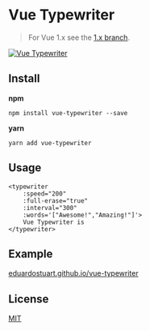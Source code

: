 # Vue Typewriter

> For Vue 1.x see the [1.x branch](https://github.com/eduardostuart/vue-typewriter/tree/1.x).


[![Vue Typewriter](http://share.s.tuart.me/UsKQQh/527xg8fT+)](https://eduardostuart.github.io/vue-typewriter/)



## Install

**npm**

`npm install vue-typewriter --save`

**yarn**

`yarn add vue-typewriter`

## Usage

```vue
<typewriter
    :speed="200"
    :full-erase="true"
    :interval="300"
    :words='["Awesome!","Amazing!"]'>
    Vue Typewriter is
</typewriter>
```

## Example

[eduardostuart.github.io/vue-typewriter](https://eduardostuart.github.io/vue-typewriter/dist)

## License

[MIT](http://opensource.org/licenses/MIT)

